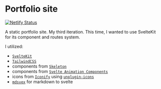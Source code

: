 # Portfolio site
[![Netlify Status](https://api.netlify.com/api/v1/badges/21e72452-fab2-4137-a70e-e0550ad5503d/deploy-status)](https://app.netlify.com/sites/skylarke/deploys)

A static portfolio site. My third iteration. This time, I wanted to use SvelteKit for its component and routes system.

I utilized:
* [`SvelteKit`](https://svelte.dev/docs/kit/introduction)
* [`TailwindCSS`](https://tailwindcss.com/)
* components from [`Skeleton`](https://www.skeleton.dev/)
* components from [`Svelte Animation Components`](https://animation-svelte.vercel.app/)
* icons from [`Iconify`](https://iconify.design/) using [`unplugin-icons`](https://github.com/unplugin/unplugin-icons)
* [`mdsvex`](https://mdsvex.pngwn.io/) for markdown to svelte
